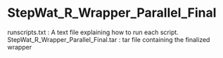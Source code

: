 # StepWat_R_Wrapper_Parallel_Final
runscripts.txt : A text file explaining how to run each script. <br />
StepWat_R_Wrapper_Parallel_Final.tar : tar file containing the finalized wrapper
